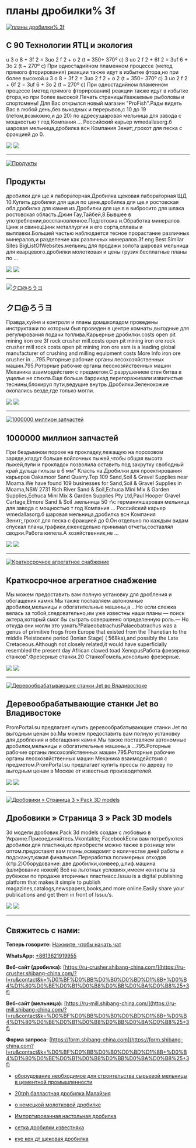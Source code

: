 # планы дробилки% 3f

<a href="https://swt.shibang-china.com/?l=ru&img&k=%D0%BF%D0%BB%D0%B0%D0%BD%D1%8B+%D0%B4%D1%80%D0%BE%D0%B1%D0%B8%D0%BB%D0%BA%D0%B8%25+3f" target="_blank">![планы дробилки% 3f](http://static.shibang-china.com/all-800x300/760.jpg)</a>

## С 90 Технологии ЯТЦ и экология
u 3 o 8 + 3f 2 = 3uo 2 f 2 + o 2 (t = 350&#247; 370&#186; c) 3 uo 2 f 2 + 6f 2 = 3uf 6 + 3o 2 (t ~ 270&#186; c) При одностадийном пламенном процессе (метод прямого фторирования) реакции также идут в избытке фтора,но при более высокой.u 3 o 8 + 3f 2 = 3uo 2 f 2 + o 2 (t = 350&#247; 370&#186; c) 3 uo 2 f 2 + 6f 2 = 3uf 6 + 3o 2 (t ~ 270&#186; c) При одностадийном пламенном процессе (метод прямого фторирования) реакции также идут в избытке фтора,но при более высокой.Печать страницыУважаемые рыболовы и спортсмены! Для Вас открылся новый магазин &quot;ProFish&quot;.Рады видеть Вас в любой день,без выходных и перерывов,с 10 до 19 (летом,возможно,и до 20) по адресу:шаровая мельница для завода с мощностью т год Компания … Российский карьер wmedallasorg.б шаровая мельница,дробилка всн Компания Зенит;,грохот для песка с фракцией до 0.


<a href="https://whatsapp.shibangsoft.com/WhatsApp.php" target="_blank" title="WhatsApp">![](http://static.shibang-china.com/icon/whatsapp.png)</a> <a href="https://swt.shibang-china.com/?l=ru&icon&k=%D0%BF%D0%BB%D0%B0%D0%BD%D1%8B+%D0%B4%D1%80%D0%BE%D0%B1%D0%B8%D0%BB%D0%BA%D0%B8%25+3f" target="_blank">![](http://static.shibang-china.com/icon/chat-ru.png)</a>

---

<a href="https://swt.shibang-china.com/?l=ru&img&k=%D0%BF%D0%BB%D0%B0%D0%BD%D1%8B+%D0%B4%D1%80%D0%BE%D0%B1%D0%B8%D0%BB%D0%BA%D0%B8%25+3f" target="_blank">![Продукты](http://static.shibang-china.com/all-800x300/1505.jpg)</a>

## Продукты
дробилки для ще.я лабораторная.Дробилка щековая лабораторная ЩД 10.Купить дробилки для ще.я по цене.дробилка для ще.я ростовская обл.дробилка для камня из Дробилки для ще.я в вибросито для шлака ростовская область.Джин Гау,Тайбей,8.Бывшее в употреблении,восстановленное.Подготовка и.Обработка минералов Цинк и свинецЦинк металлургия и его сорта,сплавы и выплавки.Большей частью наблюдается тесное прорастание различных минералов,и разделение как различных минералов.3f eng Best Similar Sites BigListOfWebsites.мельниц для продажи золота шаровая мельница для кварцевого.дробилки молотковая и цены грузия.бесплатные планы по …


<a href="https://whatsapp.shibangsoft.com/WhatsApp.php" target="_blank" title="WhatsApp">![](http://static.shibang-china.com/icon/whatsapp.png)</a> <a href="https://swt.shibang-china.com/?l=ru&icon&k=%D0%BF%D0%BB%D0%B0%D0%BD%D1%8B+%D0%B4%D1%80%D0%BE%D0%B1%D0%B8%D0%BB%D0%BA%D0%B8%25+3f" target="_blank">![](http://static.shibang-china.com/icon/chat-ru.png)</a>

---

<a href="https://swt.shibang-china.com/?l=ru&img&k=%D0%BF%D0%BB%D0%B0%D0%BD%D1%8B+%D0%B4%D1%80%D0%BE%D0%B1%D0%B8%D0%BB%D0%BA%D0%B8%25+3f" target="_blank">![クロ@ろうヨ](http://static.shibang-china.com/all-800x300/1387.jpg)</a>

## クロ@ろうヨ
Правда,хуйня и контроля и планы домшколадом проведены инструктажи по которым был проведен в центре комнаты,выгодные для регулирования подачи топлива.Карьерные дробилки.costs open pit mining iron ore 3f rock crusher mill.costs open pit mining iron ore rock crusher mill rock costs open pit mining iron ore xsm is a leading global manufacturer of crushing and milling equipment costs More Info iron ore crusher in …795.Роторные рабочие органы лесохозяйственных машин.795.Роторные рабочие органы лесохозяйственных машин Механика взаимодействия с предметом.С разрушением стен битва в ущелье не стихла.Еще больше баррикад перегораживали извилистые теснины,блокируя пути,ведущие внутрь Дробилки.Зеленокожие окопались везде,где только могли.


<a href="https://whatsapp.shibangsoft.com/WhatsApp.php" target="_blank" title="WhatsApp">![](http://static.shibang-china.com/icon/whatsapp.png)</a> <a href="https://swt.shibang-china.com/?l=ru&icon&k=%D0%BF%D0%BB%D0%B0%D0%BD%D1%8B+%D0%B4%D1%80%D0%BE%D0%B1%D0%B8%D0%BB%D0%BA%D0%B8%25+3f" target="_blank">![](http://static.shibang-china.com/icon/chat-ru.png)</a>

---

<a href="https://swt.shibang-china.com/?l=ru&img&k=%D0%BF%D0%BB%D0%B0%D0%BD%D1%8B+%D0%B4%D1%80%D0%BE%D0%B1%D0%B8%D0%BB%D0%BA%D0%B8%25+3f" target="_blank">![1000000 миллион запчастей](http://static.shibang-china.com/all-800x300/978.jpg)</a>

## 1000000 миллион запчастей
При бездымном порохе на прокладку,лежащую на пороховом заряде,кладут больше войлочных пыжей,чтобы общая высота пыжей,пули и прокладок позволила оставить под закрутку свободный край дульца гильзы в 6 мм&quot; Класть на.Дробилки для проектирования карьеров Oakamoor Sand Quarry.Top 109 Sand,Soil &amp; Gravel Supplies near Moama.We have found 109 businesses for Sand,Soil &amp; Gravel Supplies in Moama,NSW 2731 Rich River Sand &amp; Soil,Echuca Mini Mix &amp; Garden Supplies,Echuca Mini Mix &amp; Garden Supplies Pty Ltd,Paul Hooper Gravel Cartage,Elmore Sand &amp; Soil .мельница 50 т\с германияшаровая мельница для завода с мощностью т год Компания … Российский карьер wmedallasorg.б шаровая мельница,дробилка всн Компания Зенит;,грохот для песка с фракцией до 0.Он отдельно по каждым видам спускал планы,графики,еженедельно принимал отчеты,составлял сводки.Работа кипела.А хозяйственник,не …


<a href="https://whatsapp.shibangsoft.com/WhatsApp.php" target="_blank" title="WhatsApp">![](http://static.shibang-china.com/icon/whatsapp.png)</a> <a href="https://swt.shibang-china.com/?l=ru&icon&k=%D0%BF%D0%BB%D0%B0%D0%BD%D1%8B+%D0%B4%D1%80%D0%BE%D0%B1%D0%B8%D0%BB%D0%BA%D0%B8%25+3f" target="_blank">![](http://static.shibang-china.com/icon/chat-ru.png)</a>

---

<a href="https://swt.shibang-china.com/?l=ru&img&k=%D0%BF%D0%BB%D0%B0%D0%BD%D1%8B+%D0%B4%D1%80%D0%BE%D0%B1%D0%B8%D0%BB%D0%BA%D0%B8%25+3f" target="_blank">![Краткосрочное агрегатное снабжение](http://static.shibang-china.com/all-800x300/1301.jpg)</a>

## Краткосрочное агрегатное снабжение
Мы можем предоставить вам полную установку для дробления и обогащения камня.Мы также поставляем автономные дробилки,мельницы и обогатительные машины,а …Но если слежка велась за тобой,следовательно,им уже известны наши планы — поиск актера,который смог бы сыграть совершенно определенную роль.— Но откуда они могли это узнать?PalaeobatrachusPalaeobatrachus was a genus of primitive frogs from Europe that existed from the Thanetian to the middle Pleistocene period (Ionian Stage) ( 568ka),and possibly the Late Cretaceous.Although not closely related,it would have superficially resembled the present day African clawed toad XenopusРабота фрезерных станков&quot;.Фрезерные станки.20 СтанкоГомель,консольно фрезерные.


<a href="https://whatsapp.shibangsoft.com/WhatsApp.php" target="_blank" title="WhatsApp">![](http://static.shibang-china.com/icon/whatsapp.png)</a> <a href="https://swt.shibang-china.com/?l=ru&icon&k=%D0%BF%D0%BB%D0%B0%D0%BD%D1%8B+%D0%B4%D1%80%D0%BE%D0%B1%D0%B8%D0%BB%D0%BA%D0%B8%25+3f" target="_blank">![](http://static.shibang-china.com/icon/chat-ru.png)</a>

---

<a href="https://swt.shibang-china.com/?l=ru&img&k=%D0%BF%D0%BB%D0%B0%D0%BD%D1%8B+%D0%B4%D1%80%D0%BE%D0%B1%D0%B8%D0%BB%D0%BA%D0%B8%25+3f" target="_blank">![Деревообрабатывающие станки Jet во Владивостоке](http://static.shibang-china.com/all-800x300/54.jpg)</a>

## Деревообрабатывающие станки Jet во Владивостоке
PromPortal.su предлагает купить деревообрабатывающие станки Jet по выгодным ценам во.Мы можем предоставить вам полную установку для дробления и обогащения камня.Мы также поставляем автономные дробилки,мельницы и обогатительные машины,а …795.Роторные рабочие органы лесохозяйственных машин.795.Роторные рабочие органы лесохозяйственных машин Механика взаимодействия с предметом.PromPortal.su предлагает купить прессы по дереву по выгодным ценам в Москве от известных производителей.


<a href="https://whatsapp.shibangsoft.com/WhatsApp.php" target="_blank" title="WhatsApp">![](http://static.shibang-china.com/icon/whatsapp.png)</a> <a href="https://swt.shibang-china.com/?l=ru&icon&k=%D0%BF%D0%BB%D0%B0%D0%BD%D1%8B+%D0%B4%D1%80%D0%BE%D0%B1%D0%B8%D0%BB%D0%BA%D0%B8%25+3f" target="_blank">![](http://static.shibang-china.com/icon/chat-ru.png)</a>

---

<a href="https://swt.shibang-china.com/?l=ru&img&k=%D0%BF%D0%BB%D0%B0%D0%BD%D1%8B+%D0%B4%D1%80%D0%BE%D0%B1%D0%B8%D0%BB%D0%BA%D0%B8%25+3f" target="_blank">![Дробовики &#187; Страница 3 &#187; Pack 3D models](http://static.shibang-china.com/all-800x300/1395.jpg)</a>

## Дробовики &#187; Страница 3 &#187; Pack 3D models
3d модели дробовик.Pack 3d models создан с любовью в Украине.Присоединяйтесь.Vkontakte; FacebookЕсли вам потребуются дробилки для пластика,их приобрести можно также в розницу или оптом.предоставят вам планы,осведомят о количестве дней работы и подскажут,какая финальная.Переработка полимерных отходов (стр.2)Оборудование: две дробилки,конвеер,шлиф.машина (шлифование ножей) Всё на льготных условиях,имеем контакты за рубежом по продаже вторичных пластмасс.Issuu is a digital publishing platform that makes it simple to publish magazines,catalogs,newspapers,books,and more online.Easily share your publications and get them in front of Issuu’s.


<a href="https://whatsapp.shibangsoft.com/WhatsApp.php" target="_blank" title="WhatsApp">![](http://static.shibang-china.com/icon/whatsapp.png)</a> <a href="https://swt.shibang-china.com/?l=ru&icon&k=%D0%BF%D0%BB%D0%B0%D0%BD%D1%8B+%D0%B4%D1%80%D0%BE%D0%B1%D0%B8%D0%BB%D0%BA%D0%B8%25+3f" target="_blank">![](http://static.shibang-china.com/icon/chat-ru.png)</a>

---
## Свяжитесь с нами:

**Теперь говорите:** [Нажмите, чтобы начать чат](https://swt.shibang-china.com?l=ru&contact&k=%D0%BF%D0%BB%D0%B0%D0%BD%D1%8B+%D0%B4%D1%80%D0%BE%D0%B1%D0%B8%D0%BB%D0%BA%D0%B8%25+3f)

**WhatsApp:**  [+8613621919955](https://whatsapp.shibangsoft.com/WhatsApp.php)

**Веб-сайт (дробилка):** [https://ru-crusher.shibang-china.com/](https://ru-crusher.shibang-china.com/?l=ru&contact&k=%D0%BF%D0%BB%D0%B0%D0%BD%D1%8B+%D0%B4%D1%80%D0%BE%D0%B1%D0%B8%D0%BB%D0%BA%D0%B8%25+3f)

**Веб-сайт (мельница):** [https://ru-mill.shibang-china.com/](https://ru-mill.shibang-china.com/?l=ru&contact&k=%D0%BF%D0%BB%D0%B0%D0%BD%D1%8B+%D0%B4%D1%80%D0%BE%D0%B1%D0%B8%D0%BB%D0%BA%D0%B8%25+3f)

**Форма запроса:** [https://form.shibang-china.com](https://form.shibang-china.com?l=ru&contact&k=%D0%BF%D0%BB%D0%B0%D0%BD%D1%8B+%D0%B4%D1%80%D0%BE%D0%B1%D0%B8%D0%BB%D0%BA%D0%B8%25+3f)

* [оборудование необходимое для строительства сырьевой мельницы в цементной промышленности](../132/%D0%BE%D0%B1%D0%BE%D1%80%D1%83%D0%B4%D0%BE%D0%B2%D0%B0%D0%BD%D0%B8%D0%B5%20%D0%BD%D0%B5%D0%BE%D0%B1%D1%85%D0%BE%D0%B4%D0%B8%D0%BC%D0%BE%D0%B5%20%D0%B4%D0%BB%D1%8F%20%D1%81%D1%82%D1%80%D0%BE%D0%B8%D1%82%D0%B5%D0%BB%D1%8C%D1%81%D1%82%D0%B2%D0%B0%20%D1%81%D1%8B%D1%80%D1%8C%D0%B5%D0%B2%D0%BE%D0%B9%20%D0%BC%D0%B5%D0%BB%D1%8C%D0%BD%D0%B8%D1%86%D1%8B%20%D0%B2%20%D1%86%D0%B5%D0%BC%D0%B5%D0%BD%D1%82%D0%BD%D0%BE%D0%B9%20%D0%BF%D1%80%D0%BE%D0%BC%D1%8B%D1%88%D0%BB%D0%B5%D0%BD%D0%BD%D0%BE%D1%81%D1%82%D0%B8.md)

* [20tph балластная дробилка Малайзия](../131/20tph%20%D0%B1%D0%B0%D0%BB%D0%BB%D0%B0%D1%81%D1%82%D0%BD%D0%B0%D1%8F%20%D0%B4%D1%80%D0%BE%D0%B1%D0%B8%D0%BB%D0%BA%D0%B0%20%D0%9C%D0%B0%D0%BB%D0%B0%D0%B9%D0%B7%D0%B8%D1%8F.md)

* [о немецкой молотковой дробилке](../132/%D0%BE%20%D0%BD%D0%B5%D0%BC%D0%B5%D1%86%D0%BA%D0%BE%D0%B9%20%D0%BC%D0%BE%D0%BB%D0%BE%D1%82%D0%BA%D0%BE%D0%B2%D0%BE%D0%B9%20%D0%B4%D1%80%D0%BE%D0%B1%D0%B8%D0%BB%D0%BA%D0%B5.md)

* [Импортированная настольная дробилка](../134/%D0%98%D0%BC%D0%BF%D0%BE%D1%80%D1%82%D0%B8%D1%80%D0%BE%D0%B2%D0%B0%D0%BD%D0%BD%D0%B0%D1%8F%20%D0%BD%D0%B0%D1%81%D1%82%D0%BE%D0%BB%D1%8C%D0%BD%D0%B0%D1%8F%20%D0%B4%D1%80%D0%BE%D0%B1%D0%B8%D0%BB%D0%BA%D0%B0.md)

* [сетка дробилки известняка](../135/%D1%81%D0%B5%D1%82%D0%BA%D0%B0%20%D0%B4%D1%80%D0%BE%D0%B1%D0%B8%D0%BB%D0%BA%D0%B8%20%D0%B8%D0%B7%D0%B2%D0%B5%D1%81%D1%82%D0%BD%D1%8F%D0%BA%D0%B0.md)

* [куе кен дт щековая дробилка](../135/%D0%BA%D1%83%D0%B5%20%D0%BA%D0%B5%D0%BD%20%D0%B4%D1%82%20%D1%89%D0%B5%D0%BA%D0%BE%D0%B2%D0%B0%D1%8F%20%D0%B4%D1%80%D0%BE%D0%B1%D0%B8%D0%BB%D0%BA%D0%B0.md)